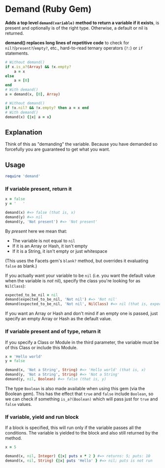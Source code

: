 # Demand (Ruby Gem)

**Adds a top level `demand(variable)` method to return a variable if it exists**, is present and optionally is of the right type. Otherwise, a default or nil is returned.

**demand() replaces long lines of repetitive code** to check for `nil?`/`present?`/`empty?`, etc., hard-to-read ternary operators (`?:`) or `if` statements.

```ruby
# Without demand()
if x.is_a?(Array) && !x.empty?
    a = x
else
    a = [0]
end
# With demand()
a = demand(x, [0], Array)

# Without demand()
if !x.nil? && !x.empty? then a = x end
# With demand()
demand(x) {|x| a = x}
```

## Explanation

Think of this as "demanding" the variable. Because you have demanded so forcefully you are guaranteed to get what you want.

## Usage

```ruby
require 'demand'
```

### If variable present, return it

```ruby
x = false
y = '   '

demand(x) #=> false (that is, x)
demand(y) #=> nil
demand(y, 'Not present') #=> 'Not present'
```

By *present* here we mean that:

* The variable is not equal to `nil`
* If it is an Array or Hash, it isn't empty
* If it is a String, it isn't empty or just whitespace

(This uses the Facets gem's `blank?` method, but overrides it evaluating `false` as blank.)

If you actually want your variable to be `nil` (i.e. you want the default value when the variable is *not* nil), specify the class you're looking for as `NilClass`):

```ruby
expected_to_be_nil = nil
demand(expected_to_be_nil, 'Not nil') #=> 'Not nil'
demand(expected_to_be_nil, 'Not nil', NilClass) #=> nil (that is, expected_to_be_nil)
```

If you want an Array or Hash and don't mind if an empty one is passed, just specify an empty Array or Hash as the default value.

### If variable present and of type, return it

If you specify a Class or Module in the third parameter, the variable must be of this Class or include this Module.

```ruby
x = 'Hello world'
y = false

demand(x, 'Not a String', String) #=> 'Hello world' (that is, x)
demand(y, 'Not a String', String) #=> 'Not a String'
demand(y, nil, Boolean) #=> false (that is, y)
```

The type `Boolean` is also made available when using this gem (via the Boolean gem). This has the effect that `true` and `false` include `Boolean`, so we can check if something `is_a?(Boolean)` which will pass just for `true` and `false` values.

### If variable, yield and run block

If a block is specified, this will run only if the variable passes all the conditions. The variable is yielded to the block and also still returned by the method.

```ruby
x = 5

demand(x, nil, Integer) {|x| puts x * 2 } #=> returns: 5; puts: 10
demand(x, nil, String) {|x| puts 'Hello' } #=> nil; puts is not run
```
